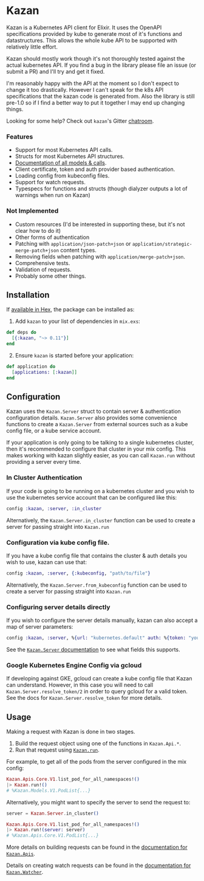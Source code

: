 # Kazan

Kazan is a Kubernetes API client for Elixir. It uses the OpenAPI specifications
provided by kube to generate most of it's functions and datastructures. This
allows the whole kube API to be supported with relatively little effort.

Kazan should mostly work though it's not thoroughly tested against the actual
kubernetes API.  If you find a bug in the library please file an issue (or
submit a PR) and I'll try and get it fixed.

I'm reasonably happy with the API at the moment so I don't expect to change it
too drastically.  However I can't speak for the k8s API specifications that
the kazan code is generated from.  Also the library is still pre-1.0 so if I
find a better way to put it together I may end up changing things.

Looking for some help? Check out `kazan`'s Gitter [chatroom](https://gitter.im/kazan-k8s/Lobby).

### Features

- Support for most Kubernetes API calls.
- Structs for most Kubernetes API structures.
- [Documentation of all models & calls](https://hexdocs.pm/kazan/Kazan.html).
- Client certificate, token and auth provider based authentication.
- Loading config from kubeconfig files.
- Support for watch requests.
- Typespecs for functions and structs (though dialyzer outputs a lot of
  warnings when run on Kazan)

### Not Implemented

- Custom resources (I'd be interested in supporting these, but it's not clear how to do it)
- Other forms of authentication
- Patching with `application/json-patch+json` or
  `application/strategic-merge-patch+json` content types.
- Removing fields when patching with `application/merge-patch+json`.
- Comprehensive tests.
- Validation of requests.
- Probably some other things.

## Installation

If [available in Hex](https://hex.pm/docs/publish), the package can be installed as:

  1. Add `kazan` to your list of dependencies in `mix.exs`:

```elixir
def deps do
  [{:kazan, "~> 0.11"}]
end
```

  2. Ensure `kazan` is started before your application:

```elixir
def application do
  [applications: [:kazan]]
end
```

## Configuration

Kazan uses the `Kazan.Server` struct to contain server & authentication
configuration details. `Kazan.Server` also provides some convenience functions
to create a `Kazan.Server` from external sources such as a kube config file, or
a kube service account.

If your application is only going to be talking to a single kubernetes cluster,
then it's recommended to configure that cluster in your mix config. This makes
working with kazan slightly easier, as you can call `Kazan.run` without
providing a server every time.

### In Cluster Authentication

If your code is going to be running on a kubernetes cluster and you wish to use
the kubernetes service account that can be configured like this:

```elixir
config :kazan, :server, :in_cluster
```

Alternatively, the `Kazan.Server.in_cluster` function can be used to create a
server for passing straight into `Kazan.run`

### Configuration via kube config file.

If you have a kube config file that contains the cluster & auth details you wish
to use, kazan can use that:

```elixir
config :kazan, :server, {:kubeconfig, "path/to/file"}
```

Alternatively, the `Kazan.Server.from_kubeconfig` function can be used to create a
server for passing straight into `Kazan.run`

### Configuring server details directly

If you wish to configure the server details manually, kazan can also accept a
map of server parameters:

```elixir
config :kazan, :server, %{url: "kubernetes.default" auth: %{token: "your_token"}}
```

See the [`Kazan.Server`
documentation](https://hexdocs.pm/kazan/Kazan.Server.html) to see what fields
this supports.

### Google Kubernetes Engine Config via gcloud

If developing against GKE, gcloud can create a kube config file that Kazan can
understand. However, in this case you will need to call
`Kazan.Server.resolve_token/2` in order to query gcloud for a valid token. See
the docs for `Kazan.Server.resolve_token` for more details.

## Usage

Making a request with Kazan is done in two stages.

1. Build the request object using one of the functions in `Kazan.Api.*`.
2. Run that request using [`Kazan.run`](https://hexdocs.pm/kazan/Kazan.html#run/1).

For example, to get all of the pods from the server configured in the mix config:

```elixir
Kazan.Apis.Core.V1.list_pod_for_all_namespaces!()
|> Kazan.run!()
# %Kazan.Models.V1.PodList{...}
```

Alternatively, you might want to specify the server to send the request to:

```elixir
server = Kazan.Server.in_cluster()

Kazan.Apis.Core.V1.list_pod_for_all_namespaces!()
|> Kazan.run!(server: server)
# %Kazan.Apis.Core.V1.PodList{...}
```

More details on building requests can be found in the [documentation for
`Kazan.Apis`](https://hexdocs.pm/kazan/Kazan.Apis.html#content).

Details on creating watch requests can be found in the [documentation for
`Kazan.Watcher`](https://hexdocs.pm/kazan/Kazan.Watcher.html).
